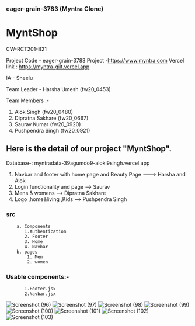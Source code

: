 

### eager-grain-3783  (Myntra Clone)


# MyntShop  

CW-RCT201-B21

Project Code - eager-grain-3783
Project -https://www.myntra.com
Vercel link : https://myntra-gilt.vercel.app

IA - Sheelu

Team Leader - Harsha Umesh (fw20_0453)

Team Members :-
1. Alok Singh (fw20_0480)
2. Dipratna Sakhare (fw20_0667)
3. Saurav Kumar (fw20_0920)
4. Pushpendra Singh (fw20_0921)
## Here is the detail of our project "MyntShop".

Database-: myntradata-39agumdo9-aloki9singh.vercel.app


 1. Navbar and footer with home page and Beauty Page ---> Harsha and Alok 
 2. Login functionality and page --> Saurav
 3. Mens & womens  --> Dipratna Sakhare
 4. Logo ,home&living ,Kids --> Pushpendra Singh


   ### src
        a. Components
           1.Authentication
           2. Footer 
           3. Home
           4. Navbar
        b. pages    
            1. Men
            2. women


   ### Usable components:-

           1.Footer.jsx
           2.Navbar.jsx
           


![Screenshot (96)](https://user-images.githubusercontent.com/107742899/212706400-351356f7-526e-4900-bddb-3f19f568b3f5.png)
![Screenshot (97)](https://user-images.githubusercontent.com/107742899/212706448-345e7e3a-580b-483f-a2e0-61ba5ff9e4b3.png)
![Screenshot (98)](https://user-images.githubusercontent.com/107742899/212706458-0cddd31b-c831-4733-9061-a2c247182659.png)
![Screenshot (99)](https://user-images.githubusercontent.com/107742899/212706474-24b6bcbb-e09e-42fb-bedb-a0acc736ce3b.png)
![Screenshot (100)](https://user-images.githubusercontent.com/107742899/212706511-26e82fd8-5ae4-4545-95e9-cc7f3abbeb0b.png)
![Screenshot (101)](https://user-images.githubusercontent.com/107742899/212706550-d2e167d4-9188-4b12-8c63-4a466508338a.png)
![Screenshot (102)](https://user-images.githubusercontent.com/107742899/212706765-6a0bbcf5-2467-4854-9de2-43c8ef48b9eb.png)
![Screenshot (103)](https://user-images.githubusercontent.com/107742899/212706665-2c8555d1-a354-4244-b6a1-c86d13f7a07f.png)






